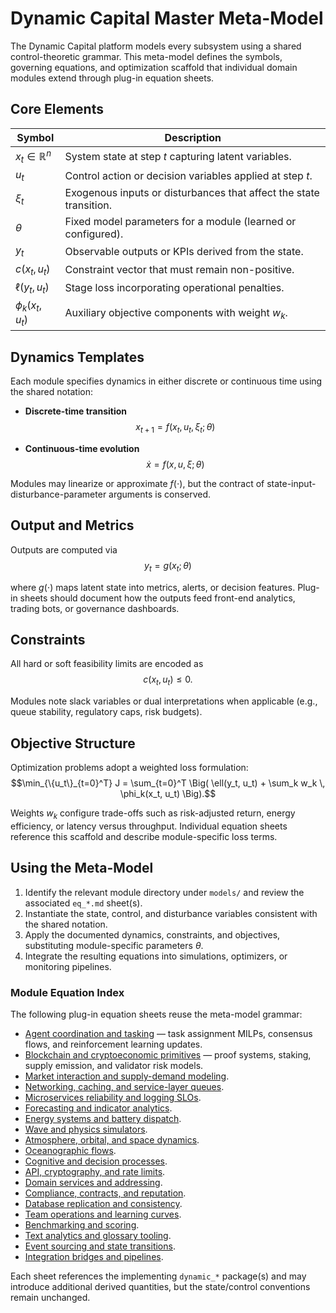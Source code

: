 # Dynamic Capital Master Meta-Model

The Dynamic Capital platform models every subsystem using a shared
control-theoretic grammar. This meta-model defines the symbols, governing
equations, and optimization scaffold that individual domain modules extend
through plug-in equation sheets.

## Core Elements

| Symbol                 | Description                                                        |
| ---------------------- | ------------------------------------------------------------------ |
| $x_t \in \mathbb{R}^n$ | System state at step $t$ capturing latent variables.               |
| $u_t$                  | Control action or decision variables applied at step $t$.          |
| $\xi_t$                | Exogenous inputs or disturbances that affect the state transition. |
| $\theta$               | Fixed model parameters for a module (learned or configured).       |
| $y_t$                  | Observable outputs or KPIs derived from the state.                 |
| $c(x_t, u_t)$          | Constraint vector that must remain non-positive.                   |
| $\ell(y_t, u_t)$       | Stage loss incorporating operational penalties.                    |
| $\phi_k(x_t, u_t)$     | Auxiliary objective components with weight $w_k$.                  |

## Dynamics Templates

Each module specifies dynamics in either discrete or continuous time using the
shared notation:

- **Discrete-time transition** $$x_{t+1} = f(x_t, u_t, \xi_t; \theta)$$

- **Continuous-time evolution** $$\dot{x} = f(x, u, \xi; \theta)$$

Modules may linearize or approximate $f(\cdot)$, but the contract of
state-input-disturbance-parameter arguments is conserved.

## Output and Metrics

Outputs are computed via $$y_t = g(x_t; \theta)$$

where $g(\cdot)$ maps latent state into metrics, alerts, or decision features.
Plug-in sheets should document how the outputs feed front-end analytics, trading
bots, or governance dashboards.

## Constraints

All hard or soft feasibility limits are encoded as $$c(x_t, u_t) \le 0.$$

Modules note slack variables or dual interpretations when applicable (e.g.,
queue stability, regulatory caps, risk budgets).

## Objective Structure

Optimization problems adopt a weighted loss formulation:
$$\min_{\{u_t\}_{t=0}^T} J = \sum_{t=0}^T \Big( \ell(y_t, u_t) + \sum_k w_k \, \phi_k(x_t, u_t) \Big).$$

Weights $w_k$ configure trade-offs such as risk-adjusted return, energy
efficiency, or latency versus throughput. Individual equation sheets reference
this scaffold and describe module-specific loss terms.

## Using the Meta-Model

1. Identify the relevant module directory under `models/` and review the
   associated `eq_*.md` sheet(s).
2. Instantiate the state, control, and disturbance variables consistent with the
   shared notation.
3. Apply the documented dynamics, constraints, and objectives, substituting
   module-specific parameters $\theta$.
4. Integrate the resulting equations into simulations, optimizers, or monitoring
   pipelines.

### Module Equation Index

The following plug-in equation sheets reuse the meta-model grammar:

- [Agent coordination and tasking](dynamic_agents/) — task assignment MILPs,
  consensus flows, and reinforcement learning updates.
- [Blockchain and cryptoeconomic primitives](dynamic_blockchain/) — proof
  systems, staking, supply emission, and validator risk models.
- [Market interaction and supply-demand modeling](dynamic_supply/).
- [Networking, caching, and service-layer queues](dynamic_cache/).
- [Microservices reliability and logging SLOs](dynamic_microservices/).
- [Forecasting and indicator analytics](dynamic_forecast/).
- [Energy systems and battery dispatch](dynamic_energy/).
- [Wave and physics simulators](dynamic_wave/).
- [Atmosphere, orbital, and space dynamics](dynamic_space/).
- [Oceanographic flows](dynamic_ocean/).
- [Cognitive and decision processes](dynamic_memory/).
- [API, cryptography, and rate limits](dynamic_api/).
- [Domain services and addressing](dynamic_domain/).
- [Compliance, contracts, and reputation](dynamic_contracts/).
- [Database replication and consistency](dynamic_database/).
- [Team operations and learning curves](dynamic_team/).
- [Benchmarking and scoring](dynamic_benchmark/).
- [Text analytics and glossary tooling](dynamic_text/).
- [Event sourcing and state transitions](dynamic_event/).
- [Integration bridges and pipelines](dynamic_integration/).

Each sheet references the implementing `dynamic_*` package(s) and may introduce
additional derived quantities, but the state/control conventions remain
unchanged.
